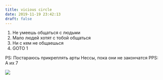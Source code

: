 ```yaml
---
title: vicious circle
date: 2019-11-19 23:42:13
draft: false
---
```


1. Не умеешь общаться с людьми
2. Мало людей хотят с тобой общаться
3. Ни с кем не общаешься
4. GOTO 1

PS: Постараюсь прикреплять арты Нессы, пока они не закончатся
PPS: А их 7

![](https://sun9-58.userapi.com/impf/c857220/v857220809/54c59/lbmqdTisgYE.jpg?size=748x1080&quality=96&sign=f708daae0f70fe1372461e43c443a676&c_uniq_tag=Dq4q1zpoVDQ3XE_hEdy3qwd8Nbt6ts3tf_WyGNAX6yI&type=album)
